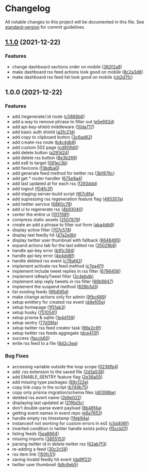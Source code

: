 # Changelog

All notable changes to this project will be documented in this file. See [standard-version](https://github.com/conventional-changelog/standard-version) for commit guidelines.

## [1.1.0](https://github.com/bgord/resorak/compare/v1.0.0...v1.1.0) (2021-12-22)


### Features

* change dashboard sections order on mobile ([362f2a8](https://github.com/bgord/resorak/commit/362f2a8692cc1440daa747454a8abcf9da9cc5ed))
* make dashboard rss feed actions look good on mobile ([8c2a3d8](https://github.com/bgord/resorak/commit/8c2a3d87ded7703030a3e56f3aa20b4c8e2b590d))
* make dashboard rss feed list look good on mobile ([cb2d7fc](https://github.com/bgord/resorak/commit/cb2d7fc1830b2dd9a442a860097519ce6f4f14e9))

## 1.0.0 (2021-12-22)


### Features

* add /regenerate/:id route ([c5866b6](https://github.com/bgord/resorak/commit/c5866b66be2c54bc7c32105c49b6cef1c6f09017))
* add a way to remove phrase to filter out ([e5e692d](https://github.com/bgord/resorak/commit/e5e692d13995733d8ea4c1e1775fbdda4b6f8006))
* add api-key-shield middleware ([10da717](https://github.com/bgord/resorak/commit/10da717f685c25c1b4ebafd4cbe9904a3a710ecf))
* add basic auth shield ([a2fc21d](https://github.com/bgord/resorak/commit/a2fc21de4b420e828a96abe794b8173d585f8724))
* add copy to clipboard button ([3c6ad62](https://github.com/bgord/resorak/commit/3c6ad62f8b65f2aac3774eb3db7f0ad54137959b))
* add create-rss route ([b4c4db8](https://github.com/bgord/resorak/commit/b4c4db8fd1f2c1e059edeb0be3ae416f516af813))
* add custom 502 page ([cd909d0](https://github.com/bgord/resorak/commit/cd909d0c65806643631bb4808805980afab44f3b))
* add delete button ([a291d24](https://github.com/bgord/resorak/commit/a291d244fc155830465c7b31b3b4bb570cc08a9b))
* add delete rss button ([8e3b266](https://github.com/bgord/resorak/commit/8e3b2669a214c44772ea14de81962baa1cd386b8))
* add es6 ts target ([081ec3b](https://github.com/bgord/resorak/commit/081ec3bf4b88c689ac0e127882adbf9128ccc219))
* add favicons ([f3bdba0](https://github.com/bgord/resorak/commit/f3bdba0b80ba0c4e923976a14fbe8a5c2d67fa38))
* add generate feed method for twitter rss ([3bf876c](https://github.com/bgord/resorak/commit/3bf876c24d4434a184526403dedef98241f08e7d))
* add get * router handler ([675e9a4](https://github.com/bgord/resorak/commit/675e9a418ffe38fb0a27c77db612d6b01e39490c))
* add last updated at for each rss ([f293ddd](https://github.com/bgord/resorak/commit/f293ddd8e4efafa480f286d6008799ad608865f5))
* add logout ([f04fc3f](https://github.com/bgord/resorak/commit/f04fc3f8ec4c378b5636adff881241bceee3cc21))
* add staging-server-build script ([f67c8fa](https://github.com/bgord/resorak/commit/f67c8fa5e23b5e2efad3ca479331345e1e3670ec))
* add supressing rss regeneration feature flag ([495357a](https://github.com/bgord/resorak/commit/495357af2e41754e9baa0f11d48966274ae7b8d4))
* add twitter service ([6860c78](https://github.com/bgord/resorak/commit/6860c78cf32bfc08b66cb7db9d255d8c5aa96100))
* add ui to regenerate rss ([4b93040](https://github.com/bgord/resorak/commit/4b93040466a0e66a6284b3821f976517572435e3))
* center the entire ui ([101768f](https://github.com/bgord/resorak/commit/101768fddc76a535cf677644bc2bf585abbdeba4))
* compress static assets ([2507879](https://github.com/bgord/resorak/commit/2507879489b831b1c2bffdc9c70f767dccfef1aa))
* create an add a phrase to filter out form ([aba4db9](https://github.com/bgord/resorak/commit/aba4db9e43c609703ca1f358d5fc96db0183a47a))
* display active filter ([707c578](https://github.com/bgord/resorak/commit/707c57852e1900cddfd37b127769e3f019bb69aa))
* display last feedly hit ([47a2e9b](https://github.com/bgord/resorak/commit/47a2e9b57c86a55c3a58d793d86755fd1669da14))
* display twitter user thumbnail with fallback ([8648495](https://github.com/bgord/resorak/commit/8648495134bd707869132958af2939bea4657ce4))
* expand actions tab for the last edited rss ([35029b6](https://github.com/bgord/resorak/commit/35029b6966dcd2322f9f28705a8a62e0ee3e915d))
* handle api-key error ([b91c394](https://github.com/bgord/resorak/commit/b91c3947f3077c72b8e3005294ad32a7b1243ebd))
* handle api-key error ([4e4dd8f](https://github.com/bgord/resorak/commit/4e4dd8f20494c2c269eaa05a4c41761d27347708))
* handle deleted rss event ([c78af42](https://github.com/bgord/resorak/commit/c78af42d2b2cc7fff0de32f91d423cb25022f3fc))
* implement activate rss feed method ([c7ea4f1](https://github.com/bgord/resorak/commit/c7ea4f141b24c2e25b53e3f75ca5b05a4b11c597))
* implement include tweet replies in rss filter ([6786456](https://github.com/bgord/resorak/commit/6786456c2703f8330dd314afccc22a5c66001798))
* implement isReplyTweet filter ([3c4ebdb](https://github.com/bgord/resorak/commit/3c4ebdbf67728faeea528de676ffda6b01668684))
* implement skip reply tweets in rss filter ([99b9847](https://github.com/bgord/resorak/commit/99b984771836560c0635348e0636c099fc0bfb0a))
* implement the suspend method ([828b3d3](https://github.com/bgord/resorak/commit/828b3d3d56215d965aff50fad2c9397a7ffaffee))
* list existing feeds ([9fb695d](https://github.com/bgord/resorak/commit/9fb695d860ff12a95e30d68dd96b250b031d44ab))
* make change actions only for admin ([9fbc669](https://github.com/bgord/resorak/commit/9fbc669428f2a0b7ad2b9019a4c572fe00bd3053))
* setup emittery for created rss event ([d4ef05e](https://github.com/bgord/resorak/commit/d4ef05e96de637e1b6bb539633423fb07828608d))
* setup homepage ([1f51ab3](https://github.com/bgord/resorak/commit/1f51ab3732731bb8e2723db86e0be8e953683c2e))
* setup husky ([7510541](https://github.com/bgord/resorak/commit/7510541e21ba4e6f8fab4c77811484d0d055c2a0))
* setup prisma & sqlite ([1e44159](https://github.com/bgord/resorak/commit/1e44159a8a58a90cf312acbb4a3a7e5c0c50b3ed))
* setup sentry ([77d39fa](https://github.com/bgord/resorak/commit/77d39fa4cd29d0cfea12348730a2c7ddbcaf76e5))
* setup twitter rss feed creator task ([96e2c9f](https://github.com/bgord/resorak/commit/96e2c9fa428fca1240e2f3787fda1ffa96cde153))
* setup twitter rss feeds aggregate ([dce413f](https://github.com/bgord/resorak/commit/dce413fc16c23f151a6dbc6ab6663b84517b01f7))
* success ([faccb60](https://github.com/bgord/resorak/commit/faccb60a74b565b9d4463d17b2a6189e30fc685e))
* write rss feed to a file ([6d2c3ea](https://github.com/bgord/resorak/commit/6d2c3ea40bdc68babbe5694ed46679558c817ba5))


### Bug Fixes

* accessing variable outside the loop scope ([0236fb4](https://github.com/bgord/resorak/commit/0236fb42df97abbb2b74f993d713f713e6e67a45))
* add .rss extension to the saved file ([2d3a538](https://github.com/bgord/resorak/commit/2d3a5387b479c5117f8125eddb4c12b5c13625bc))
* add ENABLE_SENTRY feature flag ([2e36a05](https://github.com/bgord/resorak/commit/2e36a0524f02e30e9cbfbc746ee8b65474abad10))
* add missing type packages ([89c122e](https://github.com/bgord/resorak/commit/89c122edee1cec52c8b11bd0d10d95f95f76ebcd))
* copy link copy in the script ([b749b75](https://github.com/bgord/resorak/commit/b749b759c4bc25d1d9bd72d548a5851508c43457))
* copy only prisma migration/schema files ([d0398be](https://github.com/bgord/resorak/commit/d0398be1c83777dc15c3560a35e5929b152909ac))
* deleted rss event name ([2b9e022](https://github.com/bgord/resorak/commit/2b9e022511c451fb8f893db79108e2c0d9554803))
* displaying last updated at ([21f6d3c](https://github.com/bgord/resorak/commit/21f6d3c8585b146815f9593e33fabc4fa23e487b))
* don't double-parse event payload ([8b48f4a](https://github.com/bgord/resorak/commit/8b48f4a1c9988edfa3c663a897a57f66a7515ae9))
* getting event names in event repo ([e6a7653](https://github.com/bgord/resorak/commit/e6a7653e92ce2c6a19121d37767b970cf63ff8c1))
* handle empty rss timestamp ([1feb94a](https://github.com/bgord/resorak/commit/1feb94a532e35a4f584b29242ab3d403cc524598))
* instanceof not working for custom errors in es5 ([c5d406f](https://github.com/bgord/resorak/commit/c5d406f8cf20caeed26f795383bfe6809d2218d3))
* inverted condition in twitter handle exists policy ([f5ccb01](https://github.com/bgord/resorak/commit/f5ccb01e3ae2ff2917cac7347a7092f371bcb25a))
* listing feeds ([5ea8664](https://github.com/bgord/resorak/commit/5ea8664876cae0d3fae5d47335843a2ca5b48d6e))
* missing imports ([3855153](https://github.com/bgord/resorak/commit/38551531d14eda4949cc97fa5ef55dfb1bda63d5))
* parsing twitter id in delete twitter rss ([62ab7f3](https://github.com/bgord/resorak/commit/62ab7f38d850d54dfe42c97f271d91a87bf5c6e2))
* re-adding a feed ([30c2c58](https://github.com/bgord/resorak/commit/30c2c5875ccb30fdb00abcb9995d1144785c6e3b))
* rss item link ([150fc51](https://github.com/bgord/resorak/commit/150fc51fccbd83af53843045c6317ffc6e0cd755))
* saving invalid feedly hit event ([da9ff22](https://github.com/bgord/resorak/commit/da9ff2253e8c400c4ec3864e8a75bbce6c11b1db))
* twitter user thumbnail ([b8c6eb5](https://github.com/bgord/resorak/commit/b8c6eb549f5b079289ae5052e9c23ae2d62946ba))
